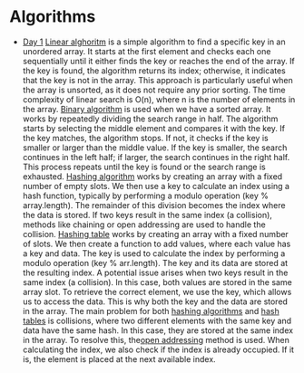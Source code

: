# Algorithms

- [Day 1](./day%201)
  [Linear alghoritm](./day%201/linearAlghs.js) is a simple algorithm to find a specific key in an unordered array. It starts at the first element and checks each one sequentially until it either finds the key or reaches the end of the array. If the key is found, the algorithm returns its index; otherwise, it indicates that the key is not in the array. This approach is particularly useful when the array is unsorted, as it does not require any prior sorting. The time complexity of linear search is O(n), where n is the number of elements in the array.
  [Binary algorithm](./day%201/binaryAlghs.js) is used when we have a sorted array. It works by repeatedly dividing the search range in half. The algorithm starts by selecting the middle element and compares it with the key. If the key matches, the algorithm stops. If not, it checks if the key is smaller or larger than the middle value. If the key is smaller, the search continues in the left half; if larger, the search continues in the right half. This process repeats until the key is found or the search range is exhausted.
  [Hashing algorithm](./day%201/hashAlghs.js) works by creating an array with a fixed number of empty slots. We then use a key to calculate an index using a hash function, typically by performing a modulo operation (key % array.length). The remainder of this division becomes the index where the data is stored. If two keys result in the same index (a collision), methods like chaining or open addressing are used to handle the collision.
  [Hashing table](./day%201/hashAlghs.js) works by creating an array with a fixed number of slots. We then create a function to add values, where each value has a key and data. The key is used to calculate the index by performing a modulo operation (key % arr.length). The key and its data are stored at the resulting index. A potential issue arises when two keys result in the same index (a collision). In this case, both values are stored in the same array slot. To retrieve the correct element, we use the key, which allows us to access the data. This is why both the key and the data are stored in the array.
  The main problem for both [hashing algorithms](./day%201/hashAlghs.js) and [hash tables](./day%201/hashAlghs.js) is collisions, where two different elements with the same key and data have the same hash. In this case, they are stored at the same index in the array. To resolve this, the[open addressing](./day%201/openAddressing.js) method is used. When calculating the index, we also check if the index is already occupied. If it is, the element is placed at the next available index.
